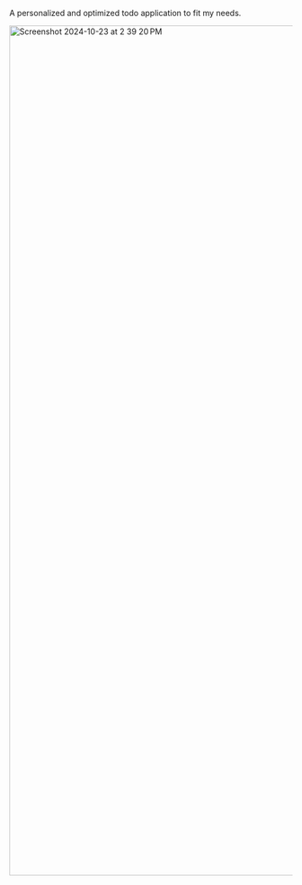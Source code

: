 A personalized and optimized todo application to fit my needs.

<img width="1512" alt="Screenshot 2024-10-23 at 2 39 20 PM" src="https://github.com/user-attachments/assets/aace4ed6-a47b-43a9-956c-4d9fcbe795e2">
